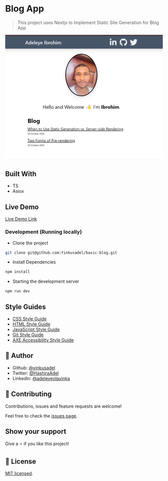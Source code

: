 # Blog App

> This project uses Nextjs to Implement Static Site Generation for Blog App

![screenshot](./app_screenshot.png)

## Built With

- TS
- Asiox

## Live Demo

[Live Demo Link](https://basic-blog-adel.netlify.app)

### Development (Running locally)

- Clone the project

```bash
git clone git@github.com:Yinkusadel/basic-blog.git
```

- Install Dependencies

```bash
npm install
```

- Starting the development server

```bash
npm run dev
```


## Style Guides

- [CSS Style Guide](http://udacity.github.io/frontend-nanodegree-styleguide/css.html)
- [HTML Style Guide](http://udacity.github.io/frontend-nanodegree-styleguide/index.html)
- [JavaScript Style Guide](http://udacity.github.io/frontend-nanodegree-styleguide/javascript.html)
- [Git Style Guide](https://udacity.github.io/git-styleguide/)
- [AXE Accessibility Style Guide](https://dequeuniversity.com/rules/axe/html/4.7)

## 👤 Author

- Github: [@yinkusadel](https://github.com/yinkusadel)
- Twitter: [@HashiraAdel](https://twitter.com/HashiraAdel)
- Linkedin: [@adeleyeolayinka](https://www.linkedin.com/in/adeleye-olayinka/)

## 🤝 Contributing

Contributions, issues and feature requests are welcome!

Feel free to check the [issues page](../../issues).

## Show your support

Give a ⭐️ if you like this project!

## 📝 License

[MIT licensed](./LICENSE).

